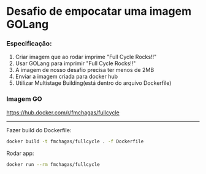 # Desafio de empocatar uma imagem GOLang

### Especificação:
1. Criar imagem que ao rodar imprime "Full Cycle Rocks!!"
2. Usar GOLang para imprimir "Full Cycle Rocks!!"
3. A imagem de nosso desafio precisa ter menos de 2MB
4. Enviar a imagem criada para docker hub
5. Utilizar Multistage Building(está dentro do arquivo Dockerfile)

### Imagem GO

https://hub.docker.com/r/fmchagas/fullcycle

---
Fazer build do Dockerfile:

```bash
docker build -t fmchagas/fullcycle . -f Dockerfile
```

Rodar app:

```bash
docker run --rm fmchagas/fullcycle
```
